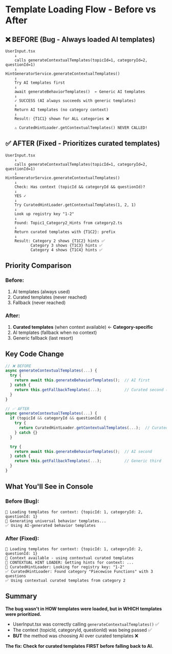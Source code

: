 # Template Loading Flow - Before vs After

## ❌ BEFORE (Bug - Always loaded AI templates)

```
UserInput.tsx
    ↓
    calls generateContextualTemplates(topicId=1, categoryId=2, questionId=1)
    ↓
HintGeneratorService.generateContextualTemplates()
    ↓
    Try AI templates first
    ↓
    await generateBehaviorTemplates()  ← Generic AI templates
    ↓
    ✓ SUCCESS (AI always succeeds with generic templates)
    ↓
    Return AI templates (no category context)
    ↓
    Result: {T1C1} shown for ALL categories ❌

    ⚠️ CuratedHintLoader.getContextualTemplates() NEVER CALLED!
```

## ✅ AFTER (Fixed - Prioritizes curated templates)

```
UserInput.tsx
    ↓
    calls generateContextualTemplates(topicId=1, categoryId=2, questionId=1)
    ↓
HintGeneratorService.generateContextualTemplates()
    ↓
    Check: Has context (topicId && categoryId && questionId)?
    ↓
    YES ✓
    ↓
    Try CuratedHintLoader.getContextualTemplates(1, 2, 1)
    ↓
    Look up registry key "1-2"
    ↓
    Found: Topic1_Category2_Hints from category2.ts
    ↓
    Return curated templates with {T1C2}: prefix
    ↓
    Result: Category 2 shows {T1C2} hints ✅
           Category 3 shows {T1C3} hints ✅
           Category 4 shows {T1C4} hints ✅
```

## Priority Comparison

### Before:

1. AI templates (always used)
2. Curated templates (never reached)
3. Fallback (never reached)

### After:

1. **Curated templates** (when context available) ← **Category-specific**
2. AI templates (fallback when no context)
3. Generic fallback (last resort)

## Key Code Change

```typescript
// ❌ BEFORE
async generateContextualTemplates(...) {
  try {
    return await this.generateBehaviorTemplates();  // AI first
  } catch {
    return this.getFallbackTemplates(...);          // Curated second (never reached)
  }
}

// ✅ AFTER
async generateContextualTemplates(...) {
  if (topicId && categoryId && questionId) {
    try {
      return CuratedHintLoader.getContextualTemplates(...);  // Curated first!
    } catch {}
  }

  try {
    return await this.generateBehaviorTemplates();  // AI second
  } catch {
    return this.getFallbackTemplates(...);          // Generic third
  }
}
```

## What You'll See in Console

### Before (Bug):

```
🔄 Loading templates for context: {topicId: 1, categoryId: 2, questionId: 1}
🤖 Generating universal behavior templates...
✅ Using AI-generated behavior templates
```

### After (Fixed):

```
🔄 Loading templates for context: {topicId: 1, categoryId: 2, questionId: 1}
🎯 Context available - using contextual curated templates
🎯 CONTEXTUAL HINT LOADER: Getting hints for context: ...
🔑 CuratedHintLoader: Looking for registry key: "1-2"
✅ CuratedHintLoader: Found category "Piecewise Functions" with 3 questions
✅ Using contextual curated templates from category 2
```

## Summary

**The bug wasn't in HOW templates were loaded, but in WHICH templates were prioritized.**

- UserInput.tsx was correctly calling `generateContextualTemplates()` ✅
- The context (topicId, categoryId, questionId) was being passed ✅
- **BUT** the method was choosing AI over curated templates ❌

**The fix: Check for curated templates FIRST before falling back to AI.**
